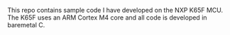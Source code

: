 This repo contains sample code I have developed on the NXP K65F MCU.
The K65F uses an ARM Cortex M4 core and all code is developed in baremetal C.